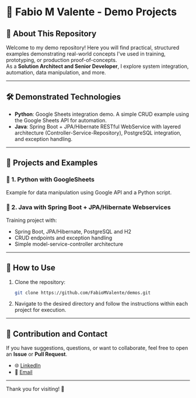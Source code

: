 # 🚀 Fabio M Valente - Demo Projects

## 📌 About This Repository
Welcome to my demo repository! Here you will find practical, structured examples demonstrating real-world concepts I've used in training, prototyping, or production proof-of-concepts.  
As a **Solution Architect and Senior Developer**, I explore system integration, automation, data manipulation, and more.

---

## 🛠 Demonstrated Technologies
- **Python**: Google Sheets integration demo. A simple CRUD example using the Google Sheets API for automation.
- **Java**: Spring Boot + JPA/Hibernate RESTful WebService with layered architecture (Controller-Service-Repository), PostgreSQL integration, and exception handling.

---

## 📂 Projects and Examples
### 🔹 1. Python with GoogleSheets
Example for data manipulation using Google API and a Python script.

### 🔹 2. Java with Spring Boot + JPA/Hibernate Webservices
Training project with:
- Spring Boot, JPA/Hibernate, PostgreSQL and H2
- CRUD endpoints and exception handling
- Simple model-service-controller architecture

---

## 📖 How to Use
1. Clone the repository:
   ```sh
   git clone https://github.com/FabioMValente/demos.git 
   ```
2. Navigate to the desired directory and follow the instructions within each project for execution.

---

## 🤝 Contribution and Contact
If you have suggestions, questions, or want to collaborate, feel free to open an **Issue** or **Pull Request**.

- 🌐 [LinkedIn](https://www.linkedin.com/in/fabiomvalente)
- 📧 [Email](mailto:fabiomvalente@gmail.com)

---

Thank you for visiting! 🚀